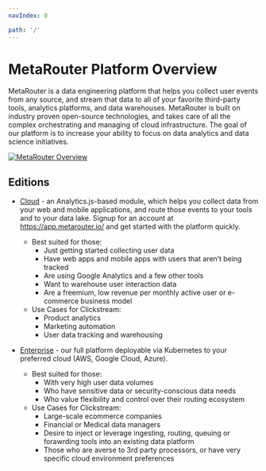 ```yaml
---
navIndex: 0

path: '/'
---
```


# MetaRouter Platform Overview

MetaRouter is a data engineering platform that helps you collect user events from any source, and stream that data to all of your favorite third-party tools, analytics platforms, and data warehouses. MetaRouter is built on industry proven open-source technologies, and takes care of all the complex orchestrating and managing of cloud infrastructure. The goal of our platform is to increase your ability to focus on data analytics and data science initiatives.

[![MetaRouter Overview](/assets/img/platform_overview.png)](/assets/img/platform_overview.png)

## Editions

- [Cloud](/v2/editions/cloud/overview.html) - an Analytics.js-based module, which helps you collect data from your web and mobile applications, and route those events to your tools and to your data lake. Signup for an account at https://app.metarouter.io/ and get started with the platform quickly.

  - Best suited for those:
    - Just getting started collecting user data
    - Have web apps and mobile apps with users that aren’t being tracked
    - Are using Google Analytics and a few other tools
    - Want to warehouse user interaction data
    - Are a freemium, low revenue per monthly active user or e-commerce business model
  - Use Cases for Clickstream:
    - Product analytics
    - Marketing automation
    - User data tracking and warehousing

- [Enterprise](/v2/editions/enterprise/overview.html) - our full platform deployable via Kubernetes to your preferred cloud (AWS, Google Cloud, Azure).
  - Best suited for those:
    - With very high user data volumes
    - Who have sensitive data or security-conscious data needs
    - Who value flexibility and control over their routing ecosystem
  - Use Cases for Clickstream:
    - Large-scale ecommerce companies
    - Financial or Medical data managers
    - Desire to inject or leverage ingesting, routing, queuing or forawrding tools into an existing data platform
    - Those who are averse to 3rd party processors, or have very specific cloud environment preferences
